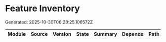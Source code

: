 # Feature Inventory
Generated: 2025-10-30T06:28:25.106572Z

| Module | Source | Version | State | Summary | Depends | Path |
|---|---|---|---|---|---|---|
